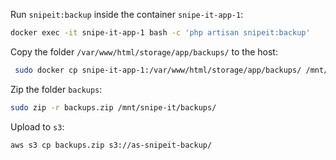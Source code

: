 Run `snipeit:backup` inside the container `snipe-it-app-1`:

```bash
docker exec -it snipe-it-app-1 bash -c 'php artisan snipeit:backup'
```

Copy the folder `/var/www/html/storage/app/backups/` to the host:

```bash
 sudo docker cp snipe-it-app-1:/var/www/html/storage/app/backups/ /mnt/snipe-it/
```

Zip the folder `backups`: 

```bash
sudo zip -r backups.zip /mnt/snipe-it/backups/
```

Upload to `s3`: 

```bash
aws s3 cp backups.zip s3://as-snipeit-backup/
```

